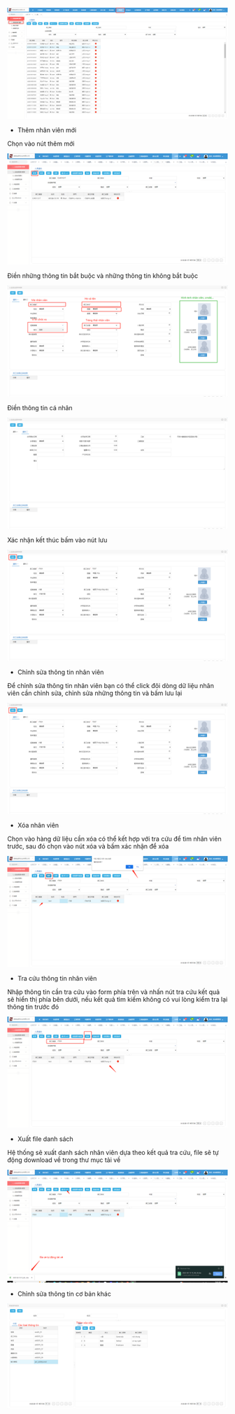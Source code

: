 ![!](../../assets/hr/hr001.png "")

- Thêm nhân viên mới 

Chọn vào nút thêm mới

![!](../../assets/hr/hr002.png "")


Điền những thông tin bắt buộc và những thông tin không bắt buộc

![!](../../assets/hr/hr003.png "")


Điền thông tin cá nhân 

![!](../../assets/hr/hr004.png "")


Xác nhận kết thúc bấm vào nút lưu

![!](../../assets/hr/hr005.png "")

- Chỉnh sửa thông tin nhân viên

Để chỉnh sửa thông tin nhân viên bạn có thể click đôi dòng dữ liệu nhân viên cần chỉnh sửa, chỉnh sửa những thông tin và bấm lưu lại

![!](../../assets/hr/hr005.png "")

- Xóa nhân viên

Chọn vào hàng dữ liệu cần xóa có thể kết hợp với tra cứu để tìm nhân viên trước, sau đó chọn vào nút xóa và bấm xác nhận để xóa 

![!](../../assets/hr/hr007.png "")

- Tra cứu thông tin nhân viên

Nhập thông tin cần tra cứu vào form phía trên và nhấn nút tra cứu kết quả sẽ hiển thị phía bên dưới, nếu kết quả tìm kiếm không có vui lòng kiểm tra lại thông tin trước đó

![!](../../assets/hr/hr006.png "")

- Xuất file danh sách

Hệ thống sẽ xuất danh sách nhân viên dựa theo kết quả tra cứu, file sẽ tự động download về trong thư mục tải về

![!](../../assets/hr/hr008.png "")

- Chỉnh sửa thông tin cơ bản khác

![!](../../assets/hr/hr009.png "")